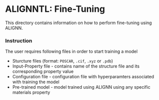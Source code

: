 # ALIGNNTL: Fine-Tuning

This directory contains information on how to perform fine-tuning using ALIGNN.

### Instruction

The user requires following files in order to start training a model
* Sturcture files (format: `POSCAR`, `.cif`, `.xyz` or `.pdb`)
* Input-Property file - contains name of the structure file and its corresponding property value
* Configuration file - configuration file with hyperparamters associated with training the model
* Pre-trained model - model trained using ALIGNN using any specific materials property
